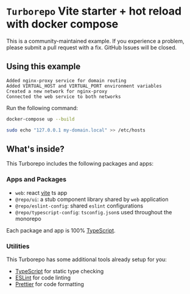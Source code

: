 # `Turborepo` Vite starter + hot reload with docker compose

This is a community-maintained example. If you experience a problem, please submit a pull request with a fix. GitHub Issues will be closed.

## Using this example

```
Added nginx-proxy service for domain routing
Added VIRTUAL_HOST and VIRTUAL_PORT environment variables
Created a new network for nginx-proxy
Connected the web service to both networks
```

Run the following command:

```sh
docker-compose up --build
```

```sh
sudo echo "127.0.0.1 my-domain.local" >> /etc/hosts
```

## What's inside?

This Turborepo includes the following packages and apps:

### Apps and Packages

- `web`: react [vite](https://vitejs.dev) ts app
- `@repo/ui`: a stub component library shared by `web` application
- `@repo/eslint-config`: shared `eslint` configurations
- `@repo/typescript-config`: `tsconfig.json`s used throughout the monorepo

Each package and app is 100% [TypeScript](https://www.typescriptlang.org/).

### Utilities

This Turborepo has some additional tools already setup for you:

- [TypeScript](https://www.typescriptlang.org/) for static type checking
- [ESLint](https://eslint.org/) for code linting
- [Prettier](https://prettier.io) for code formatting
